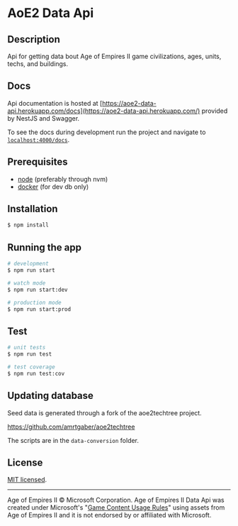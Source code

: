 # AoE2 Data Api

## Description

Api for getting data bout Age of Empires II game civilizations, ages, units, techs, and buildings.

## Docs

Api documentation is hosted at [https://aoe2-data-api.herokuapp.com/docs](https://aoe2-data-api.herokuapp.com/) provided by NestJS and Swagger.

To see the docs during development run the project and navigate to [`localhost:4000/docs`](http://localhost:4000/docs#/).

## Prerequisites

- [node](https://nodejs.org/en/) (preferably through nvm)
- [docker](https://www.docker.com/) (for dev db only)

## Installation

```bash
$ npm install
```

## Running the app

```bash
# development
$ npm run start

# watch mode
$ npm run start:dev

# production mode
$ npm run start:prod
```

## Test

```bash
# unit tests
$ npm run test

# test coverage
$ npm run test:cov
```

## Updating database

Seed data is generated through a fork of the aoe2techtree project.

https://github.com/amrtgaber/aoe2techtree

The scripts are in the `data-conversion` folder.

## License

[MIT licensed](LICENSE).

---

Age of Empires II © Microsoft Corporation. Age of Empires II Data Api was created under Microsoft's "[Game Content Usage Rules](https://www.xbox.com/en-us/developers/rules)" using assets from Age of Empires II and it is not endorsed by or affiliated with Microsoft.
